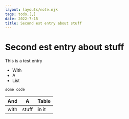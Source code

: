 ```yaml
---
layout: layouts/note.njk
tags: todo,[,]
date: 2022-7-15
title: Second est entry about stuff 
---
```

# Second est entry about stuff 

This is a test entry

- With
- A
- List

```
some code
```

| And |  A  | Table |
|-----|-----|-------|
|with | stuff | in it|
